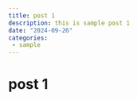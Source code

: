 ```yaml
---
title: post 1
description: this is sample post 1
date: "2024-09-26"
categories:
 - sample
---
```


# post 1
